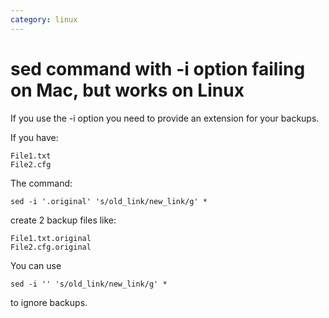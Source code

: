 ```yaml
---
category: linux
---
```

# sed command with -i option failing on Mac, but works on Linux



If you use the -i option you need to provide an extension for your backups.

If you have:
```
File1.txt
File2.cfg
```
The command:

`sed -i '.original' 's/old_link/new_link/g' *`

create 2 backup files like:
```
File1.txt.original
File2.cfg.original
```
You can use

`sed -i '' 's/old_link/new_link/g' *`

to ignore backups.
